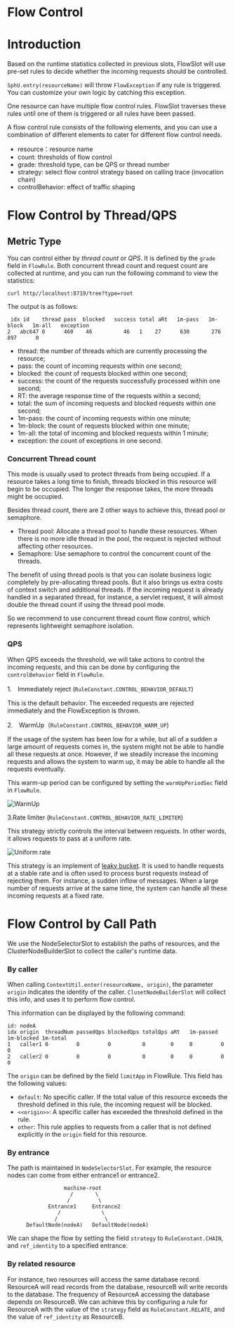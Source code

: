 # Flow Control

# Introduction

Based on the runtime statistics collected in previous slots, FlowSlot will use pre-set rules to decide whether the incoming requests should be controlled.

`SphU.entry(resourceName)` will throw `FlowException` if any rule is triggered. You can customize your own logic by catching this exception. 

One resource can have multiple flow control rules. FlowSlot traverses these rules until one of them is triggered or all rules have been passed.

A flow control rule consists of the following elements, and you can use a combination of different elements to cater for different flow control needs.

- resource：resource name
- count: thresholds of flow control
- grade: threshold type, can be QPS or thread number
- strategy: select flow control strategy based on calling trace (invocation chain)
- controlBehavior: effect of traffic shaping

# Flow Control by Thread/QPS

## Metric Type

You can control either by *thread count* or *QPS*. It is defined by the `grade` field in `FlowRule`. Both concurrent thread count and request count are collected at runtime, and you can run the following command to view the statistics:

```shell
curl http//localhost:8719/tree?type=root
```

The output is as follows:

```
 idx id    thread pass  blocked   success total aRt   1m-pass   1m-block   1m-all   exception   
2   abc647 0      460    46          46   1    27      630       276        897      0
``` 

- thread: the number of threads which are currently processing the resource; 
- pass: the count of incoming requests within one second; 
- blocked: the count of requests blocked within one second; 
- success: the count of the requests successfully processed within one second; 
- RT: the average response time of the requests within a second; 
- total: the sum of incoming requests and blocked requests within one second; 
- 1m-pass: the count of incoming requests within one minute; 
- 1m-block: the count of requests blocked within one minute; 
- 1m-all: the total of incoming and blocked requests within 1 minute; 
- exception: the count of exceptions in one second.

### Concurrent Thread count

This mode is usually used to protect threads from being occupied. If a resource takes a long time to finish, threads blocked in this resource will begin to be occupied. The longer the response takes, the more threads might be occupied. 

Besides thread count, there are 2 other ways to achieve this, thread pool or semaphore.

- Thread pool: Allocate a thread pool to handle these resources. When there is no more idle thread in the pool, the request is rejected without affecting other resources.
- Semaphore: Use semaphore to control the concurrent count of the threads.

The benefit of using thread pools is that you can isolate business logic completely by pre-allocating thread pools. But it also brings us extra costs of context switch and additional threads. If the incoming request is already handled in a separated thread, for instance, a servlet request, it will almost double the thread count if using the thread pool mode.

So we recommend to use concurrent thread count flow control, which represents lightweight semaphore isolation.

### QPS

When QPS exceeds the threshold, we will take actions to control the incoming requests, and this can be done by configuring the `controlBehavior` field in `FlowRule`.

1.　Immediately reject (`RuleConstant.CONTROL_BEHAVIOR_DEFAULT`)

This is the default behavior. The exceeded requests are rejected immediately and the FlowException is thrown.

2.　WarmUp（`RuleConstant.CONTROL_BEHAVIOR_WARM_UP`)

If the usage of the system has been low for a while, but all of a sudden a large amount of requests comes in, the system might not be able to handle all these requests at once. However, if we steadily increase the incoming requests and allows the system to warm up, it may be able to handle all the requests eventually.

This warm-up period can be configured by setting the `warmUpPeriodSec` field in `FlowRule`.

![WarmUp](https://github.com/alibaba/Sentinel/wiki/image/warmup.gif)

3.Rate limiter (`RuleConstant.CONTROL_BEHAVIOR_RATE_LIMITER`)

This strategy strictly controls the interval between requests. In other words, it allows requests to pass at a uniform rate.

![Uniform rate](https://github.com/alibaba/Sentinel/wiki/image/uniform-speed-queue.png)

This strategy is an implement of [leaky bucket](https://en.wikipedia.org/wiki/Leaky_bucket). It is used to handle requests at a stable rate and is often used to process burst requests instead of rejecting them. For instance, a sudden inflow of messages. When a large number of requests arrive at the same time, the system can handle all these incoming requests at a fixed rate.

# Flow Control by Call Path

We use the NodeSelectorSlot to establish the paths of resources, and the ClusterNodeBuilderSlot to collect the caller's runtime data.

### By caller

When calling `ContextUtil.enter(resourceName, origin)`, the parameter `origin` indicates the identity of the caller. `ClusetNodeBuilderSlot` will collect this info, and uses it to perform flow control.

This information can be displayed by the following command: 

``` 
id: nodeA
idx origin  threadNum passedQps blockedQps totalQps aRt   1m-passed 1m-blocked 1m-total 
1   caller1 0         0         0          0        0     0         0          0        
2   caller2 0         0         0          0        0     0         0          0        
```   

The `origin` can be defined by the field `limitApp` in FlowRule. This field has the following values:

-  `default`: No specific caller. If the total value of this resource exceeds the threshold defined in this rule, the incoming request will be blocked.
-  `<<origin>>`: A specific caller has exceeded the threshold defined in the rule.
-  `other`: This rule applies to requests from a caller that is not defined explicitly in the `origin` field for this resource. 

### By entrance

The path is maintained in `NodeSelectorSlot`. For example, the resource nodes can come from either entrance1 or entrance2.

``` 
     	          machine-root
                    /       \   
                   /         \
             Entrance1     Entrance2
                /             \
               /               \
      DefaultNode(nodeA)   DefaultNode(nodeA)
``` 

We can shape the flow by setting the field `strategy` to `RuleConstant.CHAIN`, and `ref_identity` to a specified entrance.

### By related resource

For instance, two resources will access the same database record. ResourceA will read records from the database, resourceB will write records to the database. The frequency of ResourceA accessing the database depends on ResourceB. We can achieve this by configuring a rule for ResourceA with the value of the `strategy` field as `RuleConstant.RELATE`, and the value of `ref_identity` as ResourceB.